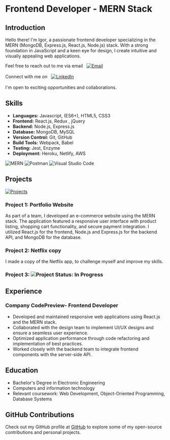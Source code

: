 # Frontend Developer - MERN Stack

## Introduction
Hello there! I'm Igor, a passionate frontend developer specializing in the MERN (MongoDB, Express.js, React.js, Node.js) stack. With a strong foundation in JavaScript and a keen eye for design, I create intuitive and visually appealing web applications.

Feel free to reach out to me via email  &nbsp; [![Email](https://img.shields.io/badge/Email-igor.ostaci@gmail.com-blue?logo=mail.ru&logoColor=white)](mailto:igor.ostaci@gmail.com) &nbsp; \
\
Connect with me on &nbsp; [![LinkedIn](https://img.shields.io/badge/LinkedIn-Connect-blue?logo=linkedin&logoColor=white)](https://www.linkedin.com/in/igor-ostaci)\
\
I'm open to exciting opportunities and collaborations.

## Skills
- **Languages:** Javascript, (ES6+), HTML5, CSS3
- **Frontend:** React.js, Redux , jQuery
- **Backend:** Node.js, Express.js
- **Database:** MongoDB, MySQL
- **Version Control:** Git, GitHub
- **Build Tools:** Webpack, Babel
- **Testing:** Jest, Enzyme
- **Deployment:** Heroku, Netlify, AWS

![MERN](https://img.shields.io/badge/-MERN-61DAFB?logo=react&logoColor=white&labelColor=black) ![Postman](https://img.shields.io/badge/-Postman-FF6C37?logo=postman&logoColor=white&labelColor=black) ![Visual Studio Code](https://img.shields.io/badge/-Visual%20Studio%20Code-007ACC?logo=visual-studio-code&logoColor=white&labelColor=black)

## Projects
[![Projects](https://img.shields.io/badge/GitHub-Projects-181717?logo=github&logoColor=white)](https://github.com/IgorOsta/React-Real-World-Projects)

### Project 1: Portfolio Website
As part of a team, I developed an e-commerce website using the MERN stack. The application featured a responsive user interface with product listing, shopping cart functionality, and secure payment integration. I utilized React.js for the frontend, Node.js and Express.js for the backend API, and MongoDB for the database.

### Project 2: Netflix copy
I made a copy of the Netflix app, to challenge myself and improve my skills.

### Project 3: ![Project Status: In Progress](https://img.shields.io/badge/Project%20Status-In%20Progress-yellow?style=flat-square)


## Experience
### Company CodePreview- Frontend Developer
- Developed and maintained responsive web applications using React.js and the MERN stack.
- Collaborated with the design team to implement UI/UX designs and ensure a seamless user experience.
- Optimized application performance through code refactoring and implementation of best practices.
- Worked closely with the backend team to integrate frontend components with the server-side API.

## Education
- Bachelor's Degree in Electronic Engineering
- Computers and information technology 
- Relevant coursework: Web Development, Object-Oriented Programming, Database Systems

## GitHub Contributions
Check out my GitHub profile at [GitHub](https://github.com/IgorOsta) to explore some of my open-source contributions and personal projects.


